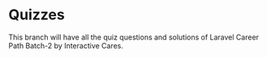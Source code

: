 # Quizzes

This branch will have all the quiz questions and solutions of Laravel Career Path Batch-2 by Interactive Cares.
